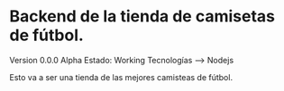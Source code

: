 # Backend de la tienda de camisetas de fútbol.

Version 0.0.0 Alpha Estado: Working 
Tecnologías --> Nodejs

Esto va a ser una tienda de las mejores camisteas de fútbol.

